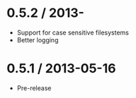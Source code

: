 0.5.2 / 2013-
==================

  * Support for case sensitive filesystems
  * Better logging

0.5.1 / 2013-05-16
==================

  * Pre-release
